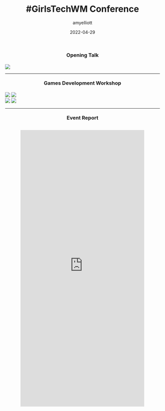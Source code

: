 ﻿---
layout: post
title:  "#GirlsTechWM Conference"
type: "Personal Blog"
color: "background-color: firebrick"
summary: "I attended GirlsTechWM to represent Sumo Digital. I helped run a game dev workshop with 2 collegues, and done a talk for 160~ secondary school aged students about how they can use their current school subjects to help them start up a portfolio for the Tech Industry."
author: amyelliott
date: '2022-04-29'
category: ['personal', 'education']
thumbnail: /assets/img/posts/GirlsTechConference/cover.png
keywords: personal, education
permalink: /blog/girlstech-2022/
usemathjax: true
---
<h3 style="text-align:center; margin-top: 20px; margin-bottom: 20px">Opening Talk</h3>
<div>
	<img class="center-img-full" src="https://am3pap005files.storage.live.com/y4mheHkeJQRi_JqOGlWyp1ddLk25sRlWtT2w5p87OonqX-mIYQRja35khjBdmyCT4nqicob5FXJQFyVD73Rf_ACE4AgGgYwKPePVJnNCtazXD7BL887tJvi-HTNYRfuo6y6JKuskzXRvUCsXSc_kugDPthXbVEyRsu5NwGGg7Ac_yVMOxIzfKHvO4CVvavnMxVL?width=4500&height=3000&cropmode=none">
</div>
<hr>

<h3 style="text-align:center; margin-top: 20px; margin-bottom: 20px">Games Development Workshop</h3>
<div class="row">
  <div class="column">
    <img src="https://am3pap005files.storage.live.com/y4mwncs31zsaB7PNFD4xbjytr-93j7CJs4H8tr0qqUteq0qmQq0GvOobLJa95_VkRQvKai154xUIa8hTT9Z7J53uGeY786pkqk4RylKhBhbv-f0t1yyQdliuDZ0iXwxIXzogMPdBnos6N-bdgH6eTWFrOtb9EJTsAe5TIovrC82JBuvjJPZLb8oDgj00hv5ISkl?width=660&height=440&cropmode=none">
    <img src="https://am3pap005files.storage.live.com/y4mfzDwSZ-z6PXQUzuR0BUBuNPbw03ggEgCQzkAT3jwI7u6fjEf5PHJGXm1a9-zkUMSDcWPx-WXc9xKC6xhh-59aOjH_YDWNBOb92hvFWQ5mwYKbxZ8bBemIn4Ou1mBNHL7Pa4IjQ13WN6qn9URt-u9zSmoZtO7fdV8jncdlcOgajM7SX1EFVL0xuDSgNzopL9z?width=660&height=440&cropmode=none">
  </div>
  <div class="column">
    <img src="https://am3pap005files.storage.live.com/y4mFEFDXtHazC2A3aNRQFoW-LBn0ChgfCk6UhpvMKoA-VklJNHQL90eRRfJPu6PwYRgXb_QzNEtNriv3Usa-0cewFYXrdUdjVxcUeqksKbqZjDHC_NVva6tB_yQ0unWKC1hbc9MG2cGSfr1aB5p-Lsgk9eQWQlsBY9ulDxKvfj2VF8kUBiQwTwAm5sctsu95MoD?width=660&height=440&cropmode=none">
    <img src="https://am3pap005files.storage.live.com/y4m_O-VcWprIsTIv33XqNeIy14JBHz3G7fxgMvWqRr_wKUskCaJXrNMA_Jo-ILqs7-LSfZI5U6ZhB-peC1XRyqf8Kyq6AazIngt0lRMerBZxN27F8WqBRwAHTlESUOVP2I2JxeD0aD60FtkyokuiCXie_PjUKDyhay4NBmTspYK9kux1AIpFY29O30U1vsT8Au8?width=660&height=440&cropmode=none">
  </div>
</div>
<hr>

<h3 style="text-align:center; margin-top: 20px; margin-bottom: 20px">Event Report</h3>
<div style="text-align: center; padding-top: 10px">
    <iframe src="https://onedrive.live.com/embed?cid=9594E849DC7FC39E&resid=9594E849DC7FC39E%2158434&authkey=ADkqvcbmnd9Uro4&em=2" width="80%" height="900" frameborder="0" scrolling="no"></iframe>
</div>